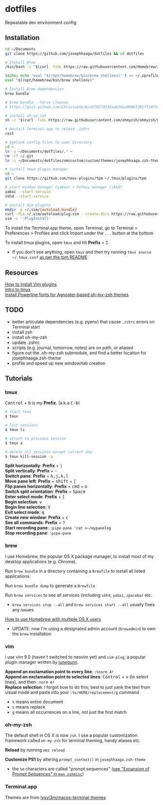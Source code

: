 # dotfiles
Repeatable dev environment config

## Installation
```bash
cd ~/Documents
git clone https://github.com/josephhaaga/dotfiles && cd dotfiles

# Install Brew
/bin/bash -c "$(curl -fsSL https://raw.githubusercontent.com/Homebrew/install/HEAD/install.sh)"

(echo; echo 'eval "$(/opt/homebrew/bin/brew shellenv)"') >> ~/.zprofile
eval "$(/opt/homebrew/bin/brew shellenv)"

# Install Brew dependencies
brew bundle

# brew bundle --force cleanup
# https://gist.github.com/ChristopherA/a579274536aab36ea9966f301ff14f3f

# install oh-my-zsh
sh -c "$(curl -fsSL https://raw.githubusercontent.com/ohmyzsh/ohmyzsh/master/tools/install.sh)"

# Restart Terminal.app to reload .zshrc
rest

# Symlink config files to user directory
cd ~
ln -s ~/Documents/dotfiles/.* ~
rm -rf ~/.git
ln -s ~/Documents/dotfiles/omzcustom/custom/themes/josephhaaga.zsh-theme ./.oh-my-zsh/custom/themes/josephhaaga.zsh-theme

# install tmux plugin manager
cd ~
git clone https://github.com/tmux-plugins/tpm ~/.tmux/plugins/tpm

# start window manager (yabai) + hotkey manager (skhd)
yabai --start-service
skhd --start-service

# install Vim plugins
mkdir -p ~/.vim/{autoload,bundle}
curl -fLo ~/.vim/autoload/plug.vim --create-dirs https://raw.githubusercontent.com/junegunn/vim-plug/master/plug.vim
vim -c ':PlugInstall'
```

To install the Terminal.app theme, open Terminal, go to Terminal > Preferences > Profiles and click Import under the `...` button at the bottom

To install tmux plugins, open `tmux` and hit **Prefix** + <kbd>I</kbd>.
* If you don't see anything, open `tmux` and then try running `tmux source ~/.tmux.conf` [as per the tpm README](https://github.com/tmux-plugins/tpm/blob/b699a7e01c253ffb7818b02d62bce24190ec1019/README.md?plain=1#L39)

## Resources
[How to install Vim plugins](https://linuxhint.com/vim_install_plugins/)  
[Intro to tmux](https://www.hamvocke.com/blog/a-quick-and-easy-guide-to-tmux/)  
[Install Powerline fonts for Agnoster-based oh-my-zsh themes](https://fmacedoo.medium.com/oh-my-zsh-with-powerline-fonts-pretty-simple-as-you-deserve-fbe7f6d23723)  

## TODO
- better articulate dependencies (e.g. pyenv) that cause `.zshrc` errors on Terminal start
- install zsh
- install oh-my-zsh
- update .zshrc
- scripts (e.g. journal, tomorrow, notes) are on path, or aliased
- figure out the .oh-my-zsh submodule, and find a better location for josephhaaga.zsh-theme 
- profile and speed up new window/tab creation


## Tutorials
### tmux
<kbd>Control</kbd> + <kbd>b</kbd> is my **Prefix**. (a.k.a <kbd>C-b</kbd>)

```bash
# start tmux
$ tmux

# list sessions
$ tmux ls

# attach to previous session
$ tmux a  

# delete all sessions except current one
$ tmux kill-session -a
```

**Split horizontally**: **Prefix** + <kbd>|</kbd>  
**Split vertically**: **Prefix** + <kbd>-</kbd>  
**Switch pane**: **Prefix** + <kbd>h,j,k,l</kbd>  
**Move pane left**: **Prefix** + <kbd>shift</kbd> + <kbd>[</kbd>  
**Flip panes horizontally**: **Prefix** + <kbd>cmd</kbd> + <kbd>o</kbd>  
**Switch split orientation**: **Prefix** + <kbd>Space</kbd>  
**Enter select mode**: **Prefix** + <kbd>[</kbd>  
**Begin selection**: <kbd>v</kbd>  
**Begin line selection**: <kbd>V</kbd>  
**Exit select mode**: <kbd>q</kbd>  
**Create new window**: **Prefix** + <kbd>c</kbd>  
**See all commands**: **Prefix** + <kbd>?</kbd>  
**Start recording pane**: `:pipe-pane 'cat >~/mypanelog`  
**Stop recording pane**: `:pipe-pane`  
 

### brew
I use Homebrew, the popular OS X package manager, to install most of my desktop applications (e.g. Chrome). 

Run `brew bundle` in a directory containing a `Brewfile` to install all listed applications.  

Run `brew bundle dump` to generate a `Brewfile`  

Run `brew services` to see all services (including `skhd`, `yabai`, `spacebar` etc.  
* `brew services stop --all` and `brew services start --all` usually fixes any issues  

[How to use Homebrew with multiple OS X users](https://stackoverflow.com/a/44481141)
- UPDATE: now I'm using a designated admin account (`brewadmin`) to own the `brew` installation


### vim
I use vim 9.0 (haven't switched to neovim yet) and `vim-plug`, a popular plugin manager written by [junegunn](https://github.com/junegunn). 

**Append an exclamation point to every line**: `:%norm A!`  
**Append an exclamation point to selected lines**: <kbd>Control</kbd> + <kbd>v</kbd> (to select lines), and then `:norm A!`  
**Replace selection**: I forgot how to do this; best to just yank the text from visual mode and paste into your `:%s/HERE/replacement/g` command
  * `%` means entire document 
  * `s` means replace 
  * `g` means all occurrences on a line, not just the first match


### oh-my-zsh
The default shell in OS X is now `zsh`. I use a popular customization framework called `oh-my-zsh` for terminal theming, handy aliases etc. 

**Reload** by running `omz reload`

**Customize PS1** by altering `prompt_context()` in `josephhaaga.zsh-theme`  
- the `%m` characters are called "prompt sequences" ([see "Expansion of Prompt Sequences" in `man zshmisc`](https://stackoverflow.com/questions/13660636/what-is-percent-tilde-in-zsh))


### Terminal.app
Themes are from [lysyi3m/macos-terminal-themes](https://github.com/lysyi3m/macos-terminal-themes)

